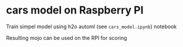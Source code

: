 # cars model on Raspberry PI

Train simpel model using h2o automl (see `cars_model.ipynb`) notebook

Resulting mojo can be used on the RPI for scoring